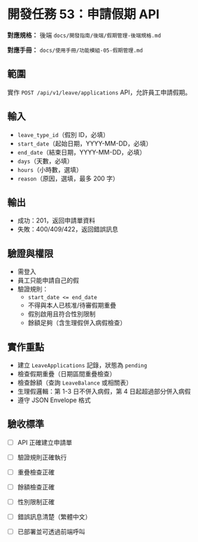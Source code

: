 # 開發任務 53：申請假期 API

**對應規格：** 後端 `docs/開發指南/後端/假期管理-後端規格.md`

**對應手冊：** `docs/使用手冊/功能模組-05-假期管理.md`

## 範圍

實作 `POST /api/v1/leave/applications` API，允許員工申請假期。

## 輸入

- `leave_type_id`（假別 ID，必填）
- `start_date`（起始日期，YYYY-MM-DD，必填）
- `end_date`（結束日期，YYYY-MM-DD，必填）
- `days`（天數，必填）
- `hours`（小時數，選填）
- `reason`（原因，選填，最多 200 字）

## 輸出

- 成功：201，返回申請單資料
- 失敗：400/409/422，返回錯誤訊息

## 驗證與權限

- 需登入
- 員工只能申請自己的假
- 驗證規則：
  - `start_date <= end_date`
  - 不得與本人已核准/待審假期重疊
  - 假別啟用且符合性別限制
  - 餘額足夠（含生理假併入病假檢查）

## 實作重點

- 建立 `LeaveApplications` 記錄，狀態為 `pending`
- 檢查假期重疊（日期區間重疊檢查）
- 檢查餘額（查詢 `LeaveBalance` 或相關表）
- 生理假邏輯：第 1-3 日不併入病假，第 4 日起超過部分併入病假
- 遵守 JSON Envelope 格式

## 驗收標準

- [ ] API 正確建立申請單
- [ ] 驗證規則正確執行
- [ ] 重疊檢查正確
- [ ] 餘額檢查正確
- [ ] 性別限制正確
- [ ] 錯誤訊息清楚（繁體中文）
- [ ] 已部署並可透過前端呼叫







